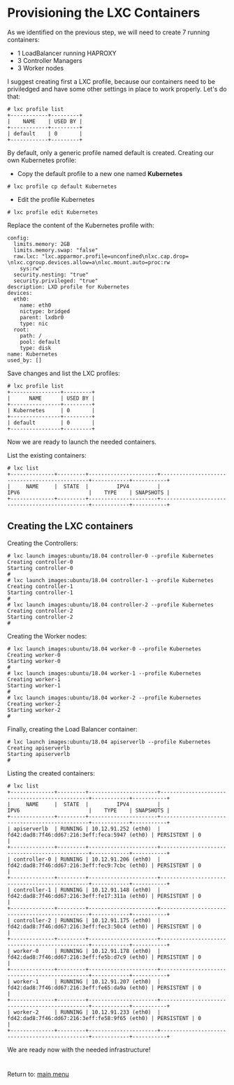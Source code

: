 # Provisioning the LXC Containers

As we identified on the previous step, we will need to create 7 running containers:
- 1 LoadBalancer running HAPROXY
- 3 Controller Managers
- 3 Worker nodes

I suggest creating first a LXC profile, because our containers need to be priviledged and have some other settings in place to work properly. Let's do that:

```
# lxc profile list
+------------+---------+
|    NAME    | USED BY |
+------------+---------+
| default    | 0       |
+------------+---------+

```
By default, only a generic profile named default is created. Creating our own Kubernetes profile:

- Copy the default profile to a new one named **Kubernetes**
```
# lxc profile cp default Kubernetes
```
- Edit the profile Kubernetes
```
# lxc profile edit Kubernetes
```
Replace the content of the Kubernetes profile with:
```
config:
  limits.memory: 2GB
  limits.memory.swap: "false"
  raw.lxc: "lxc.apparmor.profile=unconfined\nlxc.cap.drop= \nlxc.cgroup.devices.allow=a\nlxc.mount.auto=proc:rw
    sys:rw"
  security.nesting: "true"
  security.privileged: "true"
description: LXD profile for Kubernetes
devices:
  eth0:
    name: eth0
    nictype: bridged
    parent: lxdbr0
    type: nic
  root:
    path: /
    pool: default
    type: disk
name: Kubernetes
used_by: []
```
Save changes and list the LXC profiles:
```
# lxc profile list
+----------------+---------+
|      NAME      | USED BY |
+----------------+---------+
| Kubernetes     | 0       |
+----------------+---------+
| default        | 0       |
+----------------+---------+
```
Now we are ready to launch the needed containers.

List the existing containers:
```
# lxc list
+--------------+---------+----------------------+-----------------------------------------------+------------+-----------+
|     NAME     |  STATE  |         IPV4         |                     IPV6                      |    TYPE    | SNAPSHOTS |
+--------------+---------+----------------------+-----------------------------------------------+------------+-----------+
```

## Creating the LXC containers

Creating the Controllers:
```
# lxc launch images:ubuntu/18.04 controller-0 --profile Kubernetes
Creating controller-0
Starting controller-0                       
# 
# lxc launch images:ubuntu/18.04 controller-1 --profile Kubernetes
Creating controller-1
Starting controller-1                       
# 
# lxc launch images:ubuntu/18.04 controller-2 --profile Kubernetes
Creating controller-2
Starting controller-2                      
# 
```
Creating the Worker nodes:
```
# lxc launch images:ubuntu/18.04 worker-0 --profile Kubernetes
Creating worker-0
Starting worker-0                       
# 
# lxc launch images:ubuntu/18.04 worker-1 --profile Kubernetes
Creating worker-1
Starting worker-1                       
# 
# lxc launch images:ubuntu/18.04 worker-2 --profile Kubernetes
Creating worker-2
Starting worker-2                      
# 
```
Finally, creating the Load Balancer container:
```
# lxc launch images:ubuntu/18.04 apiserverlb --profile Kubernetes
Creating apiserverlb
Starting apiserverlb                       
# 
```
Listing the created containers:
```
# lxc list
+--------------+---------+----------------------+-----------------------------------------------+------------+-----------+
|     NAME     |  STATE  |         IPV4         |                     IPV6                      |    TYPE    | SNAPSHOTS |
+--------------+---------+----------------------+-----------------------------------------------+------------+-----------+
| apiserverlb  | RUNNING | 10.12.91.252 (eth0)  | fd42:dad8:7f46:dd67:216:3eff:feca:5947 (eth0) | PERSISTENT | 0         |
+--------------+---------+----------------------+-----------------------------------------------+------------+-----------+
| controller-0 | RUNNING | 10.12.91.206 (eth0)  | fd42:dad8:7f46:dd67:216:3eff:fec9:7cbc (eth0) | PERSISTENT | 0         |
+--------------+---------+----------------------+-----------------------------------------------+------------+-----------+
| controller-1 | RUNNING | 10.12.91.148 (eth0)  | fd42:dad8:7f46:dd67:216:3eff:fe17:311a (eth0) | PERSISTENT | 0         |
+--------------+---------+----------------------+-----------------------------------------------+------------+-----------+
| controller-2 | RUNNING | 10.12.91.175 (eth0)  | fd42:dad8:7f46:dd67:216:3eff:fec3:50c4 (eth0) | PERSISTENT | 0         |
+--------------+---------+----------------------+-----------------------------------------------+------------+-----------+
| worker-0     | RUNNING | 10.12.91.178 (eth0)  | fd42:dad8:7f46:dd67:216:3eff:fe5b:d7c9 (eth0) | PERSISTENT | 0         |
+--------------+---------+----------------------+-----------------------------------------------+------------+-----------+
| worker-1     | RUNNING | 10.12.91.207 (eth0)  | fd42:dad8:7f46:dd67:216:3eff:fe65:da9a (eth0) | PERSISTENT | 0         |
+--------------+---------+----------------------+-----------------------------------------------+------------+-----------+
| worker-2     | RUNNING | 10.12.91.233 (eth0)  | fd42:dad8:7f46:dd67:216:3eff:fe58:9f65 (eth0) | PERSISTENT | 0         |
+--------------+---------+----------------------+-----------------------------------------------+------------+-----------+
```

We are ready now with the needed infrastructure!


# 
Return to: [main menu](https://github.com/jimenezcorzo/Kubernetes-The-Hard-Way-15.3-LXC/blob/master/Readme.md)
